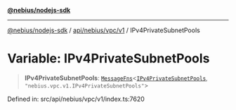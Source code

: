 [**@nebius/nodejs-sdk**](../../../../../README.md)

***

[@nebius/nodejs-sdk](../../../../../README.md) / [api/nebius/vpc/v1](../README.md) / IPv4PrivateSubnetPools

# Variable: IPv4PrivateSubnetPools

> **IPv4PrivateSubnetPools**: [`MessageFns`](../../../../../runtime/protos/core/interfaces/MessageFns.md)\<[`IPv4PrivateSubnetPools`](../interfaces/IPv4PrivateSubnetPools.md), `"nebius.vpc.v1.IPv4PrivateSubnetPools"`\>

Defined in: src/api/nebius/vpc/v1/index.ts:7620
